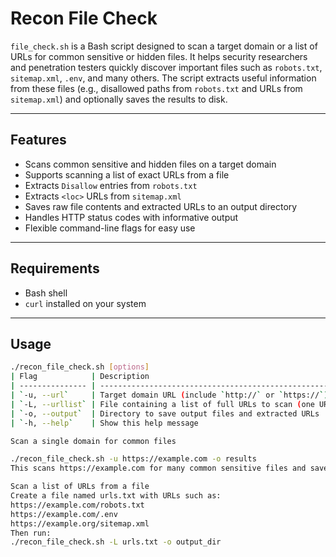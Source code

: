 # Recon File Check

`file_check.sh` is a Bash script designed to scan a target domain or a list of URLs for common sensitive or hidden files. 
It helps security researchers and penetration testers quickly discover important files such as `robots.txt`, `sitemap.xml`, `.env`, and many others. 
The script extracts useful information from these files (e.g., disallowed paths from `robots.txt` and URLs from `sitemap.xml`) and optionally saves the results to disk.

---

## Features

- Scans common sensitive and hidden files on a target domain
- Supports scanning a list of exact URLs from a file
- Extracts `Disallow` entries from `robots.txt`
- Extracts `<loc>` URLs from `sitemap.xml`
- Saves raw file contents and extracted URLs to an output directory
- Handles HTTP status codes with informative output
- Flexible command-line flags for easy use

---

## Requirements

- Bash shell
- `curl` installed on your system

---

## Usage

```bash
./recon_file_check.sh [options]
| Flag            | Description                                                    |
| --------------- | -------------------------------------------------------------- |
| `-u, --url`     | Target domain URL (include `http://` or `https://`)            |
| `-L, --urllist` | File containing a list of full URLs to scan (one URL per line) |
| `-o, --output`  | Directory to save output files and extracted URLs              |
| `-h, --help`    | Show this help message                                         |

Scan a single domain for common files

./recon_file_check.sh -u https://example.com -o results
This scans https://example.com for many common sensitive files and saves the results to the results folder.

Scan a list of URLs from a file
Create a file named urls.txt with URLs such as:
https://example.com/robots.txt
https://example.com/.env
https://example.org/sitemap.xml
Then run:
./recon_file_check.sh -L urls.txt -o output_dir
